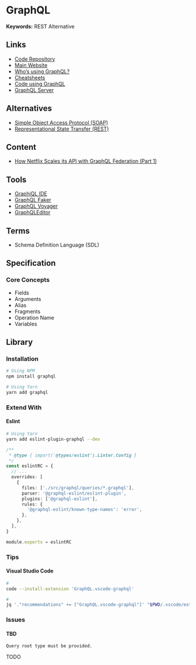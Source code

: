 # GraphQL

**Keywords:** REST Alternative

<!--
https://github.com/hoppscotch/hoppscotch

Underfitting and Overfitting

Playground
GET query missing.
-->

<!--
https://www.linkedin.com/learning/building-a-graphql-project-with-react-js

https://www.youtube.com/watch?v=E3NHd-PkLrQ
https://www.youtube.com/watch?v=QrEOvHdH2Cg
-->

## Links

- [Code Repository](https://github.com/graphql/graphql-spec)
- [Main Website](https://graphql.org/)
- [Who’s using GraphQL?](https://graphql.org/users/)
- [Cheatsheets](https://github.com/njNafir/react-cheatsheets/blob/master/graphql.md)
- [Code using GraphQL](https://graphql.org/code/)
- [GraphQL Server](/graphql/graphql-server.md)

## Alternatives

- [Simple Object Access Protocol (SOAP)](/rest.md)
- [Representational State Transfer (REST)](/rest.md)

## Content

- [How Netflix Scales its API with GraphQL Federation (Part 1)](https://netflixtechblog.com/how-netflix-scales-its-api-with-graphql-federation-part-1-ae3557c187e2)

## Tools

- [GraphiQL IDE](/graphql/graphql-ide.md)
- [GraphQL Faker](https://github.com/APIs-guru/graphql-faker)
- [GraphQL Voyager](https://apis.guru/graphql-voyager/)
- [GraphQLEditor](https://github.com/graphql-editor/graphql-editor)

## Terms

- Schema Definition Language (SDL)

## Specification

### Core Concepts

- Fields
- Arguments
- Alias
- Fragments
- Operation Name
- Variables

## Library

### Installation

```sh
# Using NPM
npm install graphql

# Using Yarn
yarn add graphql
```

### Extend With

#### Eslint

```sh
# Using Yarn
yarn add eslint-plugin-graphql --dev
```

```ts
/**
 * @type { import('@types/eslint').Linter.Config }
 */
const eslintRC = {
  // ...
  overrides: [
    {
      files: ['./src/graphql/queries/*.graphql'],
      parser: '@graphql-eslint/eslint-plugin',
      plugins: ['@graphql-eslint'],
      rules: {
        '@graphql-eslint/known-type-names': 'error',
      },
    },
  ],
}

module.exports = eslintRC
```

### Tips

#### Visual Studio Code

```sh
#
code --install-extension 'GraphQL.vscode-graphql'

#
jq '."recommendations" += ["GraphQL.vscode-graphql"]' "$PWD/.vscode/extensions.json" | sponge "$PWD/.vscode/extensions.json"
```

### Issues

#### TBD

```log
Query root type must be provided.
```

TODO

<!-- ## CLI

### Installation

#### Homebrew

```sh
brew install graphql-cli
```

### Commands

```sh
graphql
```

### Usage

```sh
#
graphql get-schema -p database
``` -->
